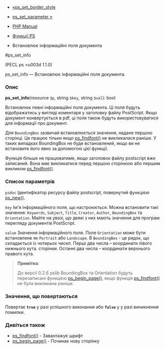 - [«ps_set_border_style](function.ps-set-border-style.md)
- [ps_set_parameter »](function.ps-set-parameter.md)

- [PHP Manual](index.md)
- [Функції PS](ref.ps.md)
- Встановлює інформаційні поля документа

#ps_set_info

(PECL ps \>u003d 1.1.0)

ps_set_info — Встановлює інформаційні поля документа

### Опис

**ps_set_info**(resource `$p`, string `$key`, string `$val`): bool

Встановлює певні інформаційні поля документа. Ці поля будуть
відображатись у вигляді коментаря у заголовку файлу PostScript. Якщо
документ конвертується в pdf, ці поля також будуть використовуватися для
інформації про документ.

Для `BoundingBox` зазвичай встановлюється значення, надане першою
сторінці. Це працює тільки якщо
[ps_findfont()](function.ps-findfont.md) не викликалася раніше. У таких
випадках BoundingBox не буде встановлений, якщо ви не встановите його явно
за допомогою цієї функції.

Функція більше не працюватиме, якщо заголовок файлу postscript вже
записаний. Вона має викликатися перед першою сторінкою або першим викликом
[ps_findfont()](function.ps-findfont.md).

### Список параметрів

`psdoc`
Ідентифікатор ресурсу файлу postscript, повернутий функцією
[ps_new()](function.ps-new.md).

`key`
Ім'я інформаційного поля, що настроюється. Можна встановити такі
значення: `Keywords`, `Subject`, `Title`, `Creator`, `Author`,
`BoundingBox` та `Orientation`. Майте на увазі, що деякі з них мають
значення для програм перегляду документів PostScript.

`value`
Значення інформаційного поля. Поле `Orientation` може бути встановлене
як `Portrait` або `Landscape`. В `BoundingBox` - це рядок, що складається
із чотирьох чисел. Перші два числа – координати лівого нижнього кута.
сторінки. Останні два числа – координати верхнього правого кута.

> **Примітка**:
>
> До версії 0.2.6 pslib BoundingBox та Orientation будуть перезаписані
> функцією [ps_begin_page()](function.ps-begin-page.md), якщо функція
> [ps_findfont()](function.ps-findfont.md) не була викликана раніше.

### Значення, що повертаються

Повертає **`true`** у разі успішного виконання або **`false`** у
у разі виникнення помилки.

### Дивіться також

- [ps_findfont()](function.ps-findfont.md) - Завантажує шрифт
- [ps_begin_page()](function.ps-begin-page.md) - Починає нову
сторінку
